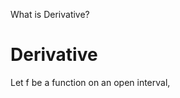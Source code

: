 What is Derivative?

# Derivative
Let f be a function on an open interval, 
<!-- ![Derivative Minecraft](https://staticg.sportskeeda.com/editor/2025/08/1d5ca-17549272736281-1920.jpg?w=1045) -->